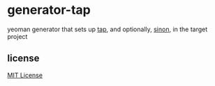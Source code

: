 # generator-tap
yeoman generator that sets up [tap][tap-url], and optionally, [sinon][sinon-url], in the target project

## license
[MIT License][mit-license]

[sinon-url]: http://sinonjs.org/
[tap-url]: http://www.node-tap.org/
[mit-license]: https://raw.githubusercontent.com/dan-nl/generator-tap/master/license.txt
